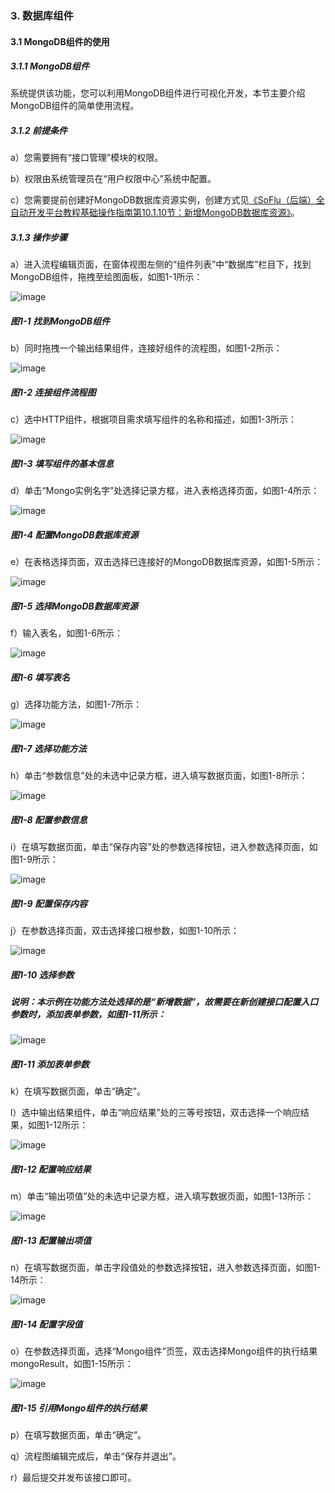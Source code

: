 ### 3. 数据库组件

#### 3.1 MongoDB组件的使用

##### 3.1.1 MongoDB组件

系统提供该功能，您可以利用MongoDB组件进行可视化开发，本节主要介绍MongoDB组件的简单使用流程。

##### 3.1.2 前提条件

a）您需要拥有“接口管理”模块的权限。

b）权限由系统管理员在“用户权限中心”系统中配置。

c）您需要提前创建好MongoDB数据库资源实例，创建方式见[《SoFlu（后端）全自动开发平台教程基础操作指南第10.1.10节：新增MongoDB数据库资源》](https://github.com/feisuanyz/SoFlu-adp/blob/main/SoFlu%EF%BC%88%E5%90%8E%E7%AB%AF%EF%BC%89%E5%85%A8%E8%87%AA%E5%8A%A8%E5%BC%80%E5%8F%91%E5%B9%B3%E5%8F%B0%E6%95%99%E7%A8%8B/SoFlu%EF%BC%88%E5%90%8E%E7%AB%AF%EF%BC%89%E5%9F%BA%E7%A1%80%E6%93%8D%E4%BD%9C%E6%8C%87%E5%8D%97/10.%20%E8%B5%84%E6%BA%90%E5%AE%9E%E4%BE%8B/1.%20%E6%96%B0%E5%A2%9E%E8%B5%84%E6%BA%90%E5%AE%9E%E4%BE%8B.md#110-%E6%96%B0%E5%A2%9Emongodb%E6%95%B0%E6%8D%AE%E5%BA%93%E8%B5%84%E6%BA%90)。

##### 3.1.3 操作步骤

a）进入流程编辑页面，在窗体视图左侧的“组件列表”中“数据库”栏目下，找到MongoDB组件，拖拽至绘图面板，如图1-1所示：

![image](https://user-images.githubusercontent.com/79617492/180173402-b52963e5-3ab9-44ba-8523-b8baacc2badc.png)

##### 图1-1 找到MongoDB组件

b）同时拖拽一个输出结果组件，连接好组件的流程图，如图1-2所示：

![image](https://user-images.githubusercontent.com/79617492/180173421-53d263ce-15ce-47fc-9d4e-c6e71de7613f.png)

##### 图1-2 连接组件流程图

c）选中HTTP组件，根据项目需求填写组件的名称和描述，如图1-3所示：

![image](https://user-images.githubusercontent.com/79617492/180173441-7c83fa50-7917-4eec-b598-a3cd312835a3.png)

##### 图1-3 填写组件的基本信息

d）单击“Mongo实例名字”处选择记录方框，进入表格选择页面，如图1-4所示：

![image](https://user-images.githubusercontent.com/79617492/180173484-041a4bdf-81ec-4d2e-bbb8-bbaeddf3ecc5.png)

##### 图1-4 配置MongoDB数据库资源

e）在表格选择页面，双击选择已连接好的MongoDB数据库资源，如图1-5所示：

![image](https://user-images.githubusercontent.com/79617492/180173513-7df2c7d0-495e-4692-827b-76b2e8ae9888.png)

##### 图1-5 选择MongoDB数据库资源

f）输入表名，如图1-6所示：

![image](https://user-images.githubusercontent.com/79617492/180173536-060a165f-68bb-4ccb-aa1a-2392df4063df.png)

##### 图1-6 填写表名

g）选择功能方法，如图1-7所示：

![image](https://user-images.githubusercontent.com/79617492/180173551-90f2a177-1160-4d8b-b7d9-6fa482769198.png)

##### 图1-7 选择功能方法

h）单击“参数信息”处的未选中记录方框，进入填写数据页面，如图1-8所示：

![image](https://user-images.githubusercontent.com/79617492/180173579-6c13166c-f055-4760-b25c-a9436823948a.png)

##### 图1-8 配置参数信息

i）在填写数据页面，单击“保存内容”处的参数选择按钮，进入参数选择页面，如图1-9所示：

![image](https://user-images.githubusercontent.com/79617492/180173597-594cbf1a-7a0e-40b5-ab8d-ec69f0603e76.png)

##### 图1-9 配置保存内容

j）在参数选择页面，双击选择接口根参数，如图1-10所示：

![image](https://user-images.githubusercontent.com/79617492/180173615-f5890cc8-7f14-4199-9ff5-8f8086f280aa.png)

##### 图1-10 选择参数

##### 说明：本示例在功能方法处选择的是“新增数据”，故需要在新创建接口配置入口参数时，添加表单参数，如图1-11所示：

![image](https://user-images.githubusercontent.com/79617492/180173634-c082f0b6-c1b5-4721-a1fc-71b79d64668e.png)

##### 图1-11 添加表单参数

k）在填写数据页面，单击“确定”。

l）选中输出结果组件，单击“响应结果”处的三等号按钮，双击选择一个响应结果，如图1-12所示：

![image](https://user-images.githubusercontent.com/79617492/180173663-bfc32770-0d23-4a9d-8569-35806086c26b.png)

##### 图1-12 配置响应结果

m）单击“输出项值”处的未选中记录方框，进入填写数据页面，如图1-13所示：

![image](https://user-images.githubusercontent.com/79617492/180173689-f5484da9-c26b-4ee4-bb24-8033e74db949.png)

##### 图1-13 配置输出项值

n）在填写数据页面，单击字段值处的参数选择按钮，进入参数选择页面，如图1-14所示：

![image](https://user-images.githubusercontent.com/79617492/180173712-f3e2ae5a-6057-4665-ae54-bae84f237001.png)

##### 图1-14 配置字段值

o）在参数选择页面，选择“Mongo组件”页签，双击选择Mongo组件的执行结果mongoResult，如图1-15所示：

![image](https://user-images.githubusercontent.com/79617492/180173747-be93ecc3-0f25-4e61-8adc-06d989fa2c09.png)

##### 图1-15 引用Mongo组件的执行结果

p）在填写数据页面，单击“确定”。

q）流程图编辑完成后，单击“保存并退出”。

r）最后提交并发布该接口即可。
